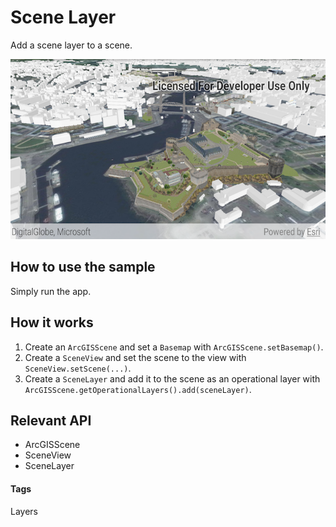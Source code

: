 # Scene Layer
Add a scene layer to a scene.

![Scene Layer App](scene-layer.png)

## How to use the sample
Simply run the app.

## How it works
1. Create an `ArcGISScene` and set a `Basemap` with `ArcGISScene.setBasemap()`.
1. Create a `SceneView` and set the scene to the view with `SceneView.setScene(...)`. 
1. Create a `SceneLayer` and add it to the scene as an operational layer with `ArcGISScene.getOperationalLayers().add(sceneLayer)`.

## Relevant API
* ArcGISScene
* SceneView
* SceneLayer

#### Tags
Layers